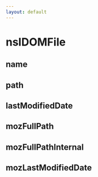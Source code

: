```yaml
---
layout: default
---
```


# nsIDOMFile #

## name ##

## path ##

## lastModifiedDate ##

## mozFullPath ##

## mozFullPathInternal ##

## mozLastModifiedDate ##
